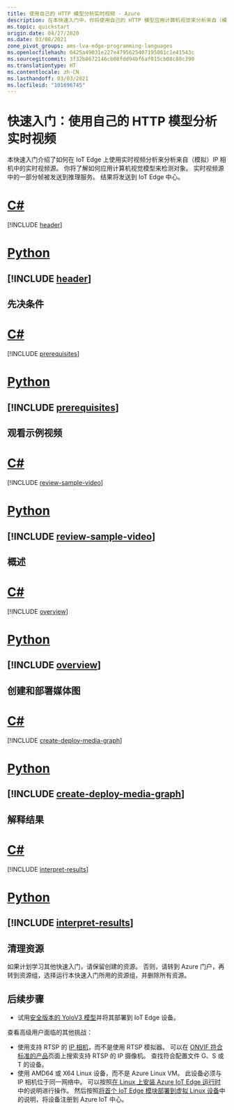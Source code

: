 ```yaml
---
title: 使用自己的 HTTP 模型分析实时视频 - Azure
description: 在本快速入门中，你将使用自己的 HTTP 模型应用计算机视觉来分析来自（模拟）IP 相机的实时视频源。
ms.topic: quickstart
origin.date: 04/27/2020
ms.date: 03/08/2021
zone_pivot_groups: ams-lva-edge-programming-languages
ms.openlocfilehash: 0425a49031e227e4795625407195081c1e41543c
ms.sourcegitcommit: 3f32b8672146cb08fdd94bf6af015cb08c80c390
ms.translationtype: HT
ms.contentlocale: zh-CN
ms.lasthandoff: 03/03/2021
ms.locfileid: "101696745"
---
```

# <a name="quickstart-analyze-live-video-by-using-your-own-http-model"></a>快速入门：使用自己的 HTTP 模型分析实时视频

本快速入门介绍了如何在 IoT Edge 上使用实时视频分析来分析来自（模拟）IP 相机中的实时视频源。 你将了解如何应用计算机视觉模型来检测对象。 实时视频源中的一部分帧被发送到推理服务。 结果将发送到 IoT Edge 中心。 


# <a name="c"></a>[C#](#tab/programming-language-csharp)
[!INCLUDE [header](includes/analyze-live-video-your-http-model-quickstart/csharp/header.md)]

# <a name="python"></a>[Python](#tab/programming-language-python)
[!INCLUDE [header](includes/analyze-live-video-your-http-model-quickstart/python/header.md)]
---

## <a name="prerequisites"></a>先决条件

# <a name="c"></a>[C#](#tab/programming-language-csharp)
[!INCLUDE [prerequisites](includes/analyze-live-video-your-http-model-quickstart/csharp/prerequisites.md)]

# <a name="python"></a>[Python](#tab/programming-language-python)
[!INCLUDE [prerequisites](includes/analyze-live-video-your-http-model-quickstart/python/prerequisites.md)]
---

## <a name="review-the-sample-video"></a>观看示例视频

# <a name="c"></a>[C#](#tab/programming-language-csharp)
[!INCLUDE [review-sample-video](includes/analyze-live-video-your-http-model-quickstart/csharp/review-sample-video.md)]

# <a name="python"></a>[Python](#tab/programming-language-python)
[!INCLUDE [review-sample-video](includes/analyze-live-video-your-http-model-quickstart/python/review-sample-video.md)]
---

## <a name="overview"></a>概述

# <a name="c"></a>[C#](#tab/programming-language-csharp)
[!INCLUDE [overview](includes/analyze-live-video-your-http-model-quickstart/csharp/overview.md)]

# <a name="python"></a>[Python](#tab/programming-language-python)
[!INCLUDE [overview](includes/analyze-live-video-your-http-model-quickstart/python/overview.md)]
---

## <a name="create-and-deploy-the-media-graph"></a>创建和部署媒体图

# <a name="c"></a>[C#](#tab/programming-language-csharp)
[!INCLUDE [create-deploy-media-graph](includes/analyze-live-video-your-http-model-quickstart/csharp/create-deploy-media-graph.md)]

# <a name="python"></a>[Python](#tab/programming-language-python)
[!INCLUDE [create-deploy-media-graph](includes/analyze-live-video-your-http-model-quickstart/python/create-deploy-media-graph.md)]
---

## <a name="interpret-results"></a>解释结果

# <a name="c"></a>[C#](#tab/programming-language-csharp)
[!INCLUDE [interpret-results](includes/analyze-live-video-your-http-model-quickstart/csharp/interpret-results.md)]

# <a name="python"></a>[Python](#tab/programming-language-python)
[!INCLUDE [interpret-results](includes/analyze-live-video-your-http-model-quickstart/python/interpret-results.md)]
---

## <a name="clean-up-resources"></a>清理资源

如果计划学习其他快速入门，请保留创建的资源。 否则，请转到 Azure 门户，再转到资源组，选择运行本快速入门所用的资源组，并删除所有资源。

## <a name="next-steps"></a>后续步骤

* 试用[安全版本的 YoloV3 模型](https://github.com/Azure/live-video-analytics/blob/master/utilities/video-analysis/tls-yolov3-onnx/readme.md)并将其部署到 IoT Edge 设备。 

查看高级用户面临的其他挑战：

* 使用支持 RTSP 的 [IP 相机](https://en.wikipedia.org/wiki/IP_camera)，而不是使用 RTSP 模拟器。 可以在 [ONVIF 符合标准的产品](https://www.onvif.org/conformant-products/)页面上搜索支持 RTSP 的 IP 摄像机。 查找符合配置文件 G、S 或 T 的设备。
* 使用 AMD64 或 X64 Linux 设备，而不是 Azure Linux VM。 此设备必须与 IP 相机位于同一网络中。 可以按照[在 Linux 上安装 Azure IoT Edge 运行时](../../iot-edge/how-to-install-iot-edge.md)中的说明进行操作。 然后按照[将首个 IoT Edge 模块部署到虚拟 Linux 设备](../../iot-edge/quickstart-linux.md)中的说明，将设备注册到 Azure IoT 中心。
